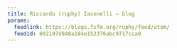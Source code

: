 ```yaml
---
title: Riccardo (ruphy) Iaconelli – blog
params:
  feedlink: https://blogs.fsfe.org/ruphy/feed/atom/
  feedid: 802197d948a184e152376abc9717cca9
---
```


